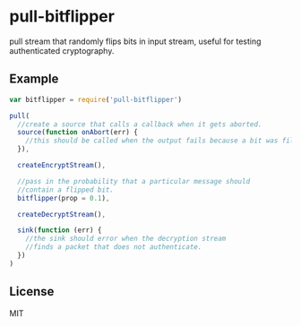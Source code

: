 # pull-bitflipper

pull stream that randomly flips bits in input stream,
useful for testing authenticated cryptography.

## Example

``` js
var bitflipper = require('pull-bitflipper')

pull(
  //create a source that calls a callback when it gets aborted.
  source(function onAbort(err) {
    //this should be called when the output fails because a bit was filpped.
  }),

  createEncryptStream(),

  //pass in the probability that a particular message should
  //contain a flipped bit.
  bitflipper(prop = 0.1),

  createDecryptStream(),

  sink(function (err) {
    //the sink should error when the decryption stream
    //finds a packet that does not authenticate.
  })
)

```

## License

MIT
